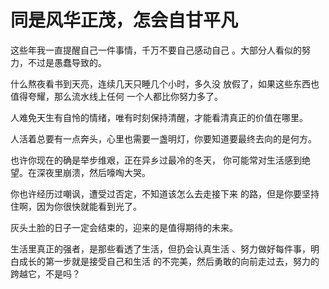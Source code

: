 # 同是风华正茂，怎会自甘平凡

这些年我一直提醒自己一件事情，千万不要自己感动自己
。大部分人看似的努力，不过是愚蠢导致的。

什么熬夜看书到天亮，连续几天只睡几个小时，多久没
放假了，如果这些东西也值得夸耀，那么流水线上任何
一个人都比你努力多了。

人难免天生有自怜的情绪，唯有时刻保持清醒，才能看清真正的价值在哪里。

人活着总要有一点奔头，心里也需要一盏明灯，你要知道要最终去向的是何方。

也许你现在的确是举步维艰，正在异乡过最冷的冬天，
你可能常对生活感到绝望。在深夜里崩溃，然后嚎啕大哭。

你也许经历过嘲讽，遭受过否定，不知道该怎么去走接下来
的路，但是你要坚持住啊，因为你很快就能看到光了。

灰头土脸的日子一定会结束的，迎来的是值得期待的未来。

生活里真正的强者，是那些看透了生活，但扔会认真生活
、努力做好每件事，明白成长的第一步就是接受自己和生活
的不完美，然后勇敢的向前走过去，努力的跨越它，不是吗？
